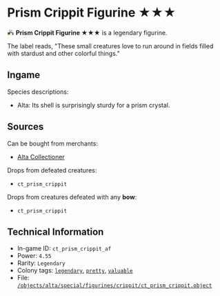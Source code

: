 # Prism Crippit Figurine ★★★

<img src="https://raw.githubusercontent.com/Ceterai/Enternia/main/objects/alta/special/figurines/crippit/ct_prism_crippit.png" alt="Prism Crippit Figurine ★★★ icon" loading="lazy" height=16px width="auto" /> **Prism Crippit Figurine ★★★** is a legendary figurine.

The label reads, "These small creatures love to run around in fields filled with stardust and other colorful things."

## Ingame

Species descriptions:

- Alta: Its shell is surprisingly sturdy for a prism crystal.

## Sources

Can be bought from merchants:

- [Alta Collectioner](https://ceterai.github.io/MyEnternia/Wiki/AltaCollectioner)

Drops from defeated creatures:

- `ct_prism_crippit`

Drops from creatures defeated with any **bow**:

- `ct_prism_crippit`

## Technical Information

- In-game ID: `ct_prism_crippit_af`
- Power: `4.55`
- Rarity: `Legendary`
- Colony tags: [`legendary`](https://ceterai.github.io/MyEnternia/Wiki/Tags/Legendary), [`pretty`](https://ceterai.github.io/MyEnternia/Wiki/Tags/Pretty), [`valuable`](https://ceterai.github.io/MyEnternia/Wiki/Tags/Valuable)
- File: [`/objects/alta/special/figurines/crippit/ct_prism_crippit.object`](https://github.com/Ceterai/Enternia/blob/main/objects/alta/special/figurines/crippit/ct_prism_crippit.object)
